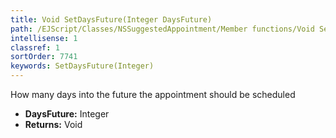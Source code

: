 ```yaml
---
title: Void SetDaysFuture(Integer DaysFuture)
path: /EJScript/Classes/NSSuggestedAppointment/Member functions/Void SetDaysFuture(Integer p_0)
intellisense: 1
classref: 1
sortOrder: 7741
keywords: SetDaysFuture(Integer)
---
```



How many days into the future the appointment should be scheduled



* **DaysFuture:** Integer
* **Returns:** Void


